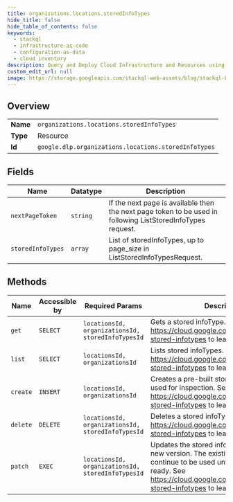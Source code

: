 ```yaml
---
title: organizations.locations.storedInfoTypes
hide_title: false
hide_table_of_contents: false
keywords:
  - stackql
  - infrastructure-as-code
  - configuration-as-data
  - cloud inventory
description: Query and Deploy Cloud Infrastructure and Resources using SQL
custom_edit_url: null
image: https://storage.googleapis.com/stackql-web-assets/blog/stackql-blog-post-featured-image.png
---
```

  
    

## Overview
<table><tbody>
<tr><td><b>Name</b></td><td><code>organizations.locations.storedInfoTypes</code></td></tr>
<tr><td><b>Type</b></td><td>Resource</td></tr>
<tr><td><b>Id</b></td><td><code>google.dlp.organizations.locations.storedInfoTypes</code></td></tr>
</tbody></table>

## Fields
| Name | Datatype | Description |
| ---- | -------- | ----------- |
| `nextPageToken` | `string` | If the next page is available then the next page token to be used in following ListStoredInfoTypes request. |
| `storedInfoTypes` | `array` | List of storedInfoTypes, up to page_size in ListStoredInfoTypesRequest. |
## Methods
| Name | Accessible by | Required Params | Description |
| ---- | ------------- | --------------- | ----------- |
| `get` | `SELECT` | `locationsId, organizationsId, storedInfoTypesId` | Gets a stored infoType. See https://cloud.google.com/dlp/docs/creating-stored-infotypes to learn more. |
| `list` | `SELECT` | `locationsId, organizationsId` | Lists stored infoTypes. See https://cloud.google.com/dlp/docs/creating-stored-infotypes to learn more. |
| `create` | `INSERT` | `locationsId, organizationsId` | Creates a pre-built stored infoType to be used for inspection. See https://cloud.google.com/dlp/docs/creating-stored-infotypes to learn more. |
| `delete` | `DELETE` | `locationsId, organizationsId, storedInfoTypesId` | Deletes a stored infoType. See https://cloud.google.com/dlp/docs/creating-stored-infotypes to learn more. |
| `patch` | `EXEC` | `locationsId, organizationsId, storedInfoTypesId` | Updates the stored infoType by creating a new version. The existing version will continue to be used until the new version is ready. See https://cloud.google.com/dlp/docs/creating-stored-infotypes to learn more. |
